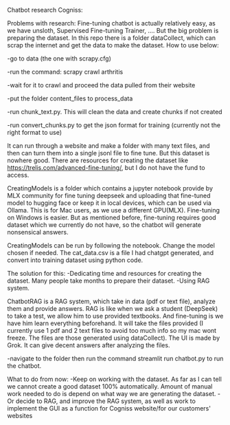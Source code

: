 Chatbot research Cogniss:

Problems with research: Fine-tuning chatbot is actually relatively easy, as we have unsloth, Supervised Fine-tuning Trainer, .... But the big problem is preparing the dataset. In this repo there is a folder dataCollect, which can scrap the internet and get the data to make the dataset. How to use below:

-go to data (the one with scrapy.cfg)

-run the command: scrapy crawl arthritis

-wait for it to crawl and proceed the data pulled from their website

-put the folder content_files to process_data

-run chunk_text.py. This will clean the data and create chunks if not created

-run convert_chunks.py to get the json format for training (currently not the right format to use)

It can run through a website and make a folder with many text files, and then can turn them into a single jsonl file to fine tune. But this dataset is nowhere good. There are resources for creating the dataset like https://trelis.com/advanced-fine-tuning/, but I do not have the fund to access. 

CreatingModels is a folder which contains a jupyter notebook provide by MLX community for fine tuning deepseek and uploading that fine-tuned model to hugging face or keep it in local devices, which can be used via Ollama. This is for Mac users, as we use a different GPU(MLX). Fine-tuning on Windows is easier. But as mentioned before, fine-tuning requires good dataset which we currently do not have, so the chatbot will generate nonsensical answers. 

CreatingModels can be run by following the notebook. Change the model chosen if needed. The cat_data.csv is a file I had chatgpt generated, and convert into training dataset using python code. 

The solution for this: 
-Dedicating time and resources for creating the dataset. Many people take months to prepare their dataset. 
-Using RAG system.

ChatbotRAG is a RAG system, which take in data (pdf or text file), analyze them and provide answers. RAG is like when we ask a student (DeepSeek) to take a test, we allow him to use provided textbooks. And fine-tuning is we have him learn everything beforehand. It will take the files provided (I currently use 1 pdf and 2 text files to avoid too much info so my mac wont freeze. The files are those generated using dataCollect). The UI is made by Grok. It can give decent answers after analyzing the files.

-navigate to the folder then run the command streamlit run chatbot.py to run the chatbot.

What to do from now: 
-Keep on working with the dataset. As far as I can tell we cannot create a good dataset 100% automatically. Amount of manual work needed to do is depend on what way we are generating the dataset. 
-Or decide to RAG, and improve the RAG system, as well as work to implement the GUI as a function for Cogniss website/for our customers' websites



